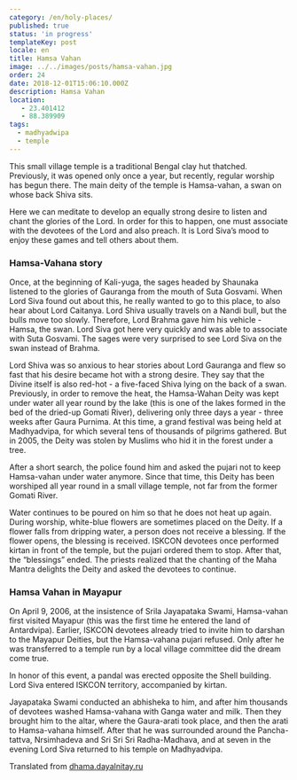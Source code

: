 ```yaml
---
category: /en/holy-places/
published: true
status: 'in progress'
templateKey: post
locale: en
title: Hamsa Vahan
image: ../../images/posts/hamsa-vahan.jpg
order: 24
date: 2018-12-01T15:06:10.000Z
description: Hamsa Vahan
location:
   - 23.401412
   - 88.389909
tags:
  - madhyadwipa
  - temple
---
```


This small village temple is a traditional Bengal clay hut thatched. Previously, it was opened only once a year, but recently, regular worship has begun there. The main deity of the temple is Hamsa-vahan, a swan on whose back Shiva sits.

Here we can meditate to develop an equally strong desire to listen and chant the glories of the Lord. In order for this to happen, one must associate with the devotees of the Lord and also preach. It is Lord Siva’s mood to enjoy these games and tell others about them.

### Hamsa-Vahana story
Once, at the beginning of Kali-yuga, the sages headed by Shaunaka listened to the glories of Gauranga from the mouth of Suta Gosvami. When Lord Siva found out about this, he really wanted to go to this place, to also hear about Lord Caitanya. Lord Shiva usually travels on a Nandi bull, but the bulls move too slowly. Therefore, Lord Brahma gave him his vehicle - Hamsa, the swan. Lord Siva got here very quickly and was able to associate with Suta Gosvami. The sages were very surprised to see Lord Siva on the swan instead of Brahma.

Lord Shiva was so anxious to hear stories about Lord Gauranga and flew so fast that his desire became hot with a strong desire. They say that the Divine itself is also red-hot - a five-faced Shiva lying on the back of a swan. Previously, in order to remove the heat, the Hamsa-Wahan Deity was kept under water all year round by the lake (this is one of the lakes formed in the bed of the dried-up Gomati River), delivering only three days a year - three weeks after Gaura Purnima. At this time, a grand festival was being held at Madhyadvipa, for which several tens of thousands of pilgrims gathered. But in 2005, the Deity was stolen by Muslims who hid it in the forest under a tree.

After a short search, the police found him and asked the pujari not to keep Hamsa-vahan under water anymore. Since that time, this Deity has been worshiped all year round in a small village temple, not far from the former Gomati River.

Water continues to be poured on him so that he does not heat up again. During worship, white-blue flowers are sometimes placed on the Deity. If a flower falls from dripping water, a person does not receive a blessing. If the flower opens, the blessing is received. ISKCON devotees once performed kirtan in front of the temple, but the pujari ordered them to stop. After that, the “blessings” ended. The priests realized that the chanting of the Maha Mantra delights the Deity and asked the devotees to continue.

### Hamsa Vahan in Mayapur
On April 9, 2006, at the insistence of Srila Jayapataka Swami, Hamsa-vahan first visited Mayapur (this was the first time he entered the land of Antardvipa). Earlier, ISKCON devotees already tried to invite him to darshan to the Mayapur Deities, but the Hamsa-vahana pujari refused. Only after he was transferred to a temple run by a local village committee did the dream come true.

In honor of this event, a pandal was erected opposite the Shell building. Lord Siva entered ISKCON territory, accompanied by kirtan.

Jayapataka Swami conducted an abhisheka to him, and after him thousands of devotees washed Hamsa-vahana with Ganga water and milk. Then they brought him to the altar, where the Gaura-arati took place, and then the arati to Hamsa-vahana himself. After that he was surrounded around the Pancha-tattva, Nrsimhadeva and Sri Sri Sri Radha-Madhava, and at seven in the evening Lord Siva returned to his temple on Madhyadvipa.

Translated from [dhama.dayalnitay.ru](http://dhama.dayalnitay.ru/)

<tbd locale="en" url="mailto:haribol@mayapur.live"></tbd>

